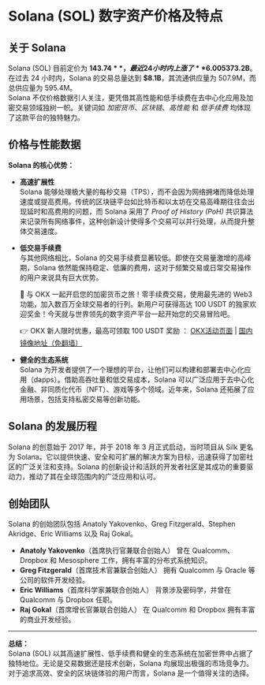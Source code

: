 # Solana (SOL) 数字资产价格及特点

## 关于 Solana

Solana (SOL) 目前定价为 **$143.74**，最近 24 小时内上涨了 **6.0053%**。这款区块链平台在加密货币市场中排名第 6，市值达到 **$73.2B**。在过去 24 小时内，Solana 的交易总量达到 **$8.1B**，其流通供应量为 507.9M，而总供应量为 595.4M。  
Solana 不仅价格数据引人关注，更凭借其高性能和低手续费在去中心化应用及加密交易领域独树一帜。关键词如 *加密货币*、*区块链*、*高性能* 和 *低手续费* 均体现了这款平台的独特魅力。

## 价格与性能数据

**Solana 的核心优势：**

- **高速扩展性**  
  Solana 能够处理极大量的每秒交易（TPS），而不会因为网络拥堵而降低处理速度或提高费用。传统的区块链平台如比特币和以太坊在交易高峰期往往会出现延时和高费用的问题，而 Solana 采用了 *Proof of History (PoH)* 共识算法来记录所有网络事件，这种创新设计使得多个交易可以并行处理，从而提升整体交易速度。

- **低交易手续费**  
  与其他网络相比，Solana 的交易手续费显著较低。即使在交易量激增的高峰期，Solana 依然能保持稳定、低廉的费用，这对于频繁交易或日常交易操作的用户来说具有巨大优势。

  🚀 与 OKX 一起开启您的加密货币之旅！零手续费交易，使用最先进的 Web3 功能，加入数百万全球交易者的行列。新用户可获得高达 100 USDT 的独家欢迎奖金！今天就与世界领先的数字资产平台一起开始您的交易冒险吧。

  👉 OKX 新人限时优惠，最高可领取 100 USDT 奖励 ： [OKX活动页面](https://bit.ly/OKXe) | [国内镜像地址（免翻墙）](https://bit.ly/okX)

- **健全的生态系统**  
  Solana 为开发者提供了一个理想的平台，让他们可以构建和部署去中心化应用（dapps）。借助高吞吐量和低交易成本，Solana 可以广泛应用于去中心化金融、非同质化代币（NFT）、游戏等多个领域。近年来，Solana 还拓展了应用场景，包括支持私密交易等创新功能。

## Solana 的发展历程

Solana 的创意始于 2017 年，并于 2018 年 3 月正式启动，当时项目从 Silk 更名为 Solana。它以提供快速、安全和可扩展的解决方案为目标，迅速获得了加密社区的广泛关注和支持。Solana 的创新设计和活跃的开发者社区是其成功的重要驱动力，推动了其在全球范围内的广泛应用和认可。

## 创始团队

Solana 的创始团队包括 Anatoly Yakovenko、Greg Fitzgerald、Stephen Akridge、Eric Williams 以及 Raj Gokal。  
- **Anatoly Yakovenko**（首席执行官兼联合创始人） 曾在 Qualcomm、Dropbox 和 Mesosphere 工作，拥有丰富的分布式系统知识。  
- **Greg Fitzgerald**（首席技术官兼联合创始人） 拥有 Qualcomm 与 Oracle 等公司的软件开发经验。  
- **Eric Williams**（首席科学家兼联合创始人） 背景涉及密码学，并曾在 Qualcomm 与 Dropbox 任职。  
- **Raj Gokal**（首席增长官兼联合创始人） 在 Qualcomm 和 Dropbox 拥有丰富的商业开发经验。

---

**总结：**  
Solana (SOL) 以其高速扩展性、低手续费和健全的生态系统在加密世界中占据了独特地位。无论是交易数据还是技术创新，Solana 均展现出极强的市场竞争力。对于追求高效、安全的区块链体验的用户而言，Solana 是一个值得关注的选择。